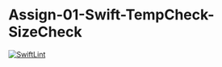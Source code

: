 # Assign-01-Swift-TempCheck-SizeCheck

[![SwiftLint](https://github.com/ICS4U-Programming-SpencerS/Assign-01-Swift-TempCheck-SizeCheck/workflows/SwiftLint/badge.svg)](https://github.com/ICS4U-Programming-SpencerS/Assign-01-Swift-TempCheck-SizeCheck/actions/)